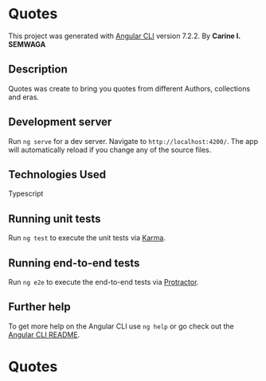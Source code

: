 # Quotes

This project was generated with [Angular CLI](https://github.com/angular/angular-cli) version 7.2.2.
 By **Carine I. SEMWAGA**
 
## Description
 Quotes was create to bring you quotes from different Authors, collections and eras.
 
## Development server

Run `ng serve` for a dev server. Navigate to `http://localhost:4200/`. The app will automatically reload if you change any of the source files.

## Technologies Used
Typescript 

## Running unit tests

Run `ng test` to execute the unit tests via [Karma](https://karma-runner.github.io).

## Running end-to-end tests

Run `ng e2e` to execute the end-to-end tests via [Protractor](http://www.protractortest.org/).

## Further help

To get more help on the Angular CLI use `ng help` or go check out the [Angular CLI README](https://github.com/angular/angular-cli/blob/master/README.md).
# Quotes
